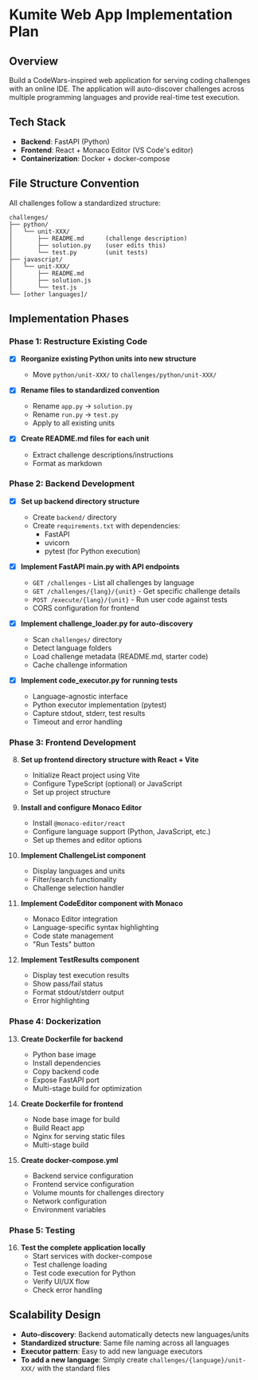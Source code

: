 # Kumite Web App Implementation Plan

## Overview
Build a CodeWars-inspired web application for serving coding challenges with an online IDE. The application will auto-discover challenges across multiple programming languages and provide real-time test execution.

## Tech Stack
- **Backend**: FastAPI (Python)
- **Frontend**: React + Monaco Editor (VS Code's editor)
- **Containerization**: Docker + docker-compose

## File Structure Convention
All challenges follow a standardized structure:
```
challenges/
├── python/
│   └── unit-XXX/
│       ├── README.md      (challenge description)
│       ├── solution.py    (user edits this)
│       └── test.py        (unit tests)
├── javascript/
│   └── unit-XXX/
│       ├── README.md
│       ├── solution.js
│       └── test.js
└── [other languages]/
```

## Implementation Phases

### Phase 1: Restructure Existing Code
- [x] **Reorganize existing Python units into new structure**
   - Move `python/unit-XXX/` to `challenges/python/unit-XXX/`

- [x] **Rename files to standardized convention**
   - Rename `app.py` → `solution.py`
   - Rename `run.py` → `test.py`
   - Apply to all existing units

- [x] **Create README.md files for each unit**
   - Extract challenge descriptions/instructions
   - Format as markdown

### Phase 2: Backend Development
- [x] **Set up backend directory structure**
   - Create `backend/` directory
   - Create `requirements.txt` with dependencies:
     - FastAPI
     - uvicorn
     - pytest (for Python execution)

- [x] **Implement FastAPI main.py with API endpoints**
   - `GET /challenges` - List all challenges by language
   - `GET /challenges/{lang}/{unit}` - Get specific challenge details
   - `POST /execute/{lang}/{unit}` - Run user code against tests
   - CORS configuration for frontend

- [x] **Implement challenge_loader.py for auto-discovery**
   - Scan `challenges/` directory
   - Detect language folders
   - Load challenge metadata (README.md, starter code)
   - Cache challenge information

- [x] **Implement code_executor.py for running tests**
   - Language-agnostic interface
   - Python executor implementation (pytest)
   - Capture stdout, stderr, test results
   - Timeout and error handling

### Phase 3: Frontend Development
8. **Set up frontend directory structure with React + Vite**
   - Initialize React project using Vite
   - Configure TypeScript (optional) or JavaScript
   - Set up project structure

9. **Install and configure Monaco Editor**
   - Install `@monaco-editor/react`
   - Configure language support (Python, JavaScript, etc.)
   - Set up themes and editor options

10. **Implement ChallengeList component**
    - Display languages and units
    - Filter/search functionality
    - Challenge selection handler

11. **Implement CodeEditor component with Monaco**
    - Monaco Editor integration
    - Language-specific syntax highlighting
    - Code state management
    - "Run Tests" button

12. **Implement TestResults component**
    - Display test execution results
    - Show pass/fail status
    - Format stdout/stderr output
    - Error highlighting

### Phase 4: Dockerization
13. **Create Dockerfile for backend**
    - Python base image
    - Install dependencies
    - Copy backend code
    - Expose FastAPI port
    - Multi-stage build for optimization

14. **Create Dockerfile for frontend**
    - Node base image for build
    - Build React app
    - Nginx for serving static files
    - Multi-stage build

15. **Create docker-compose.yml**
    - Backend service configuration
    - Frontend service configuration
    - Volume mounts for challenges directory
    - Network configuration
    - Environment variables

### Phase 5: Testing
16. **Test the complete application locally**
    - Start services with docker-compose
    - Test challenge loading
    - Test code execution for Python
    - Verify UI/UX flow
    - Check error handling

## Scalability Design
- **Auto-discovery**: Backend automatically detects new languages/units
- **Standardized structure**: Same file naming across all languages
- **Executor pattern**: Easy to add new language executors
- **To add a new language**: Simply create `challenges/{language}/unit-XXX/` with the standard files
